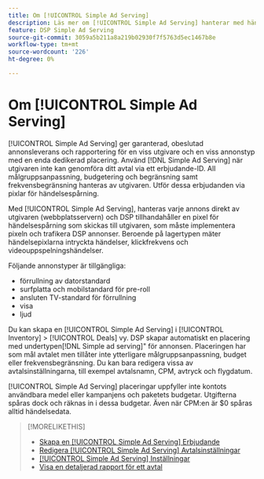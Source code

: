 ```yaml
---
title: Om [!UICONTROL Simple Ad Serving]
description: Läs mer om [!UICONTROL Simple Ad Serving] hanterar med händelsespårande pixlar.
feature: DSP Simple Ad Serving
source-git-commit: 3059a5b211a8a219b02930f7f5763d5ec1467b8e
workflow-type: tm+mt
source-wordcount: '226'
ht-degree: 0%

---
```


# Om [!UICONTROL Simple Ad Serving]

[!UICONTROL Simple Ad Serving] ger garanterad, obeslutad annonsleverans och rapportering för en viss utgivare och en viss annonstyp med en enda dedikerad placering. Använd [!DNL Simple Ad Serving] när utgivaren inte kan genomföra ditt avtal via ett erbjudande-ID. All målgruppsanpassning, budgetering och begränsning samt frekvensbegränsning hanteras av utgivaren. Utför dessa erbjudanden via pixlar för händelsespårning.

Med [!UICONTROL Simple Ad Serving], hanteras varje annons direkt av utgivaren (webbplatsservern) och DSP tillhandahåller en pixel för händelsespårning som skickas till utgivaren, som måste implementera pixeln och trafikera DSP annonser. Beroende på lagertypen mäter händelsepixlarna intryckta händelser, klickfrekvens och videouppspelningshändelser.

Följande annonstyper är tillgängliga:

* förrullning av datorstandard
* surfplatta och mobilstandard för pre-roll
* ansluten TV-standard för förrullning
* visa
* ljud

Du kan skapa en [!UICONTROL Simple Ad Serving] i [!UICONTROL Inventory] > [!UICONTROL Deals] vy. DSP skapar automatiskt en placering med undertypen[!DNL Simple ad serving]&quot; för annonsen. Placeringen har som mål avtalet men tillåter inte ytterligare målgruppsanpassning, budget eller frekvensbegränsning. Du kan bara redigera vissa av avtalsinställningarna, till exempel avtalsnamn, CPM, avtryck och flygdatum.<!-- If you need multiple tracking tags for a [!UICONTROL Simple Ad Serving] deal, create a duplicate deal. -->

[!UICONTROL Simple Ad Serving] placeringar uppfyller inte kontots användbara medel eller kampanjens och paketets budgetar. Utgifterna spåras dock och räknas in i dessa budgetar. Även när CPM:en är $0 spåras alltid händelsedata.

>[!MORELIKETHIS]
>
>* [Skapa en [!UICONTROL Simple Ad Serving] Erbjudande](simple-deal-create.md)
>* [Redigera [!UICONTROL Simple Ad Serving] Avtalsinställningar](simple-deal-edit.md)
>* [[!UICONTROL Simple Ad Serving] Inställningar](simple-deal-settings.md)
>* [Visa en detaljerad rapport för ett avtal](/help/dsp/inventory/deal-view-report.md)


<!-- add back when reimplemented:
>* [View Event-Tracking Pixels for a [!UICONTROL Simple Ad Serving] Deal](simple-deal-show-pixels.md)
-->
